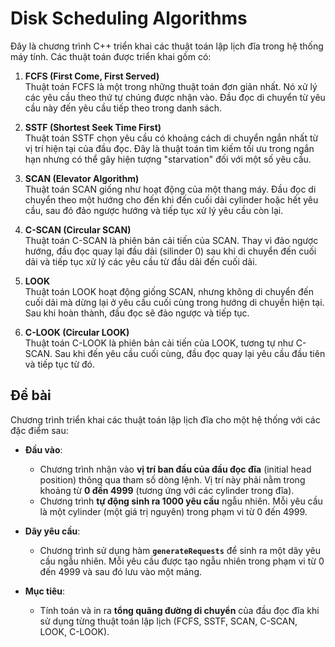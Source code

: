 # Disk Scheduling Algorithms

Đây là chương trình C++ triển khai các thuật toán lập lịch đĩa trong hệ thống máy tính. Các thuật toán được triển khai gồm có:

1. **FCFS (First Come, First Served)**  
   Thuật toán FCFS là một trong những thuật toán đơn giản nhất. Nó xử lý các yêu cầu theo thứ tự chúng được nhận vào. Đầu đọc di chuyển từ yêu cầu này đến yêu cầu tiếp theo trong danh sách.

2. **SSTF (Shortest Seek Time First)**  
   Thuật toán SSTF chọn yêu cầu có khoảng cách di chuyển ngắn nhất từ vị trí hiện tại của đầu đọc. Đây là thuật toán tìm kiếm tối ưu trong ngắn hạn nhưng có thể gây hiện tượng "starvation" đối với một số yêu cầu.

3. **SCAN (Elevator Algorithm)**  
   Thuật toán SCAN giống như hoạt động của một thang máy. Đầu đọc di chuyển theo một hướng cho đến khi đến cuối dải cylinder hoặc hết yêu cầu, sau đó đảo ngược hướng và tiếp tục xử lý yêu cầu còn lại.

4. **C-SCAN (Circular SCAN)**  
   Thuật toán C-SCAN là phiên bản cải tiến của SCAN. Thay vì đảo ngược hướng, đầu đọc quay lại đầu dải (silinder 0) sau khi di chuyển đến cuối dải và tiếp tục xử lý các yêu cầu từ đầu dải đến cuối dải.

5. **LOOK**  
   Thuật toán LOOK hoạt động giống SCAN, nhưng không di chuyển đến cuối dải mà dừng lại ở yêu cầu cuối cùng trong hướng di chuyển hiện tại. Sau khi hoàn thành, đầu đọc sẽ đảo ngược và tiếp tục.

6. **C-LOOK (Circular LOOK)**  
   Thuật toán C-LOOK là phiên bản cải tiến của LOOK, tương tự như C-SCAN. Sau khi đến yêu cầu cuối cùng, đầu đọc quay lại yêu cầu đầu tiên và tiếp tục từ đó.
## Đề bài

Chương trình triển khai các thuật toán lập lịch đĩa cho một hệ thống với các đặc điểm sau:

- **Đầu vào**:
  - Chương trình nhận vào **vị trí ban đầu của đầu đọc đĩa** (initial head position) thông qua tham số dòng lệnh. Vị trí này phải nằm trong khoảng từ **0 đến 4999** (tương ứng với các cylinder trong đĩa).
  - Chương trình **tự động sinh ra 1000 yêu cầu** ngẫu nhiên. Mỗi yêu cầu là một cylinder (một giá trị nguyên) trong phạm vi từ 0 đến 4999.

- **Dãy yêu cầu**:
  - Chương trình sử dụng hàm **`generateRequests`** để sinh ra một dãy yêu cầu ngẫu nhiên. Mỗi yêu cầu được tạo ngẫu nhiên trong phạm vi từ 0 đến 4999 và sau đó lưu vào một mảng.
  
- **Mục tiêu**:
  - Tính toán và in ra **tổng quãng đường di chuyển** của đầu đọc đĩa khi sử dụng từng thuật toán lập lịch (FCFS, SSTF, SCAN, C-SCAN, LOOK, C-LOOK).


